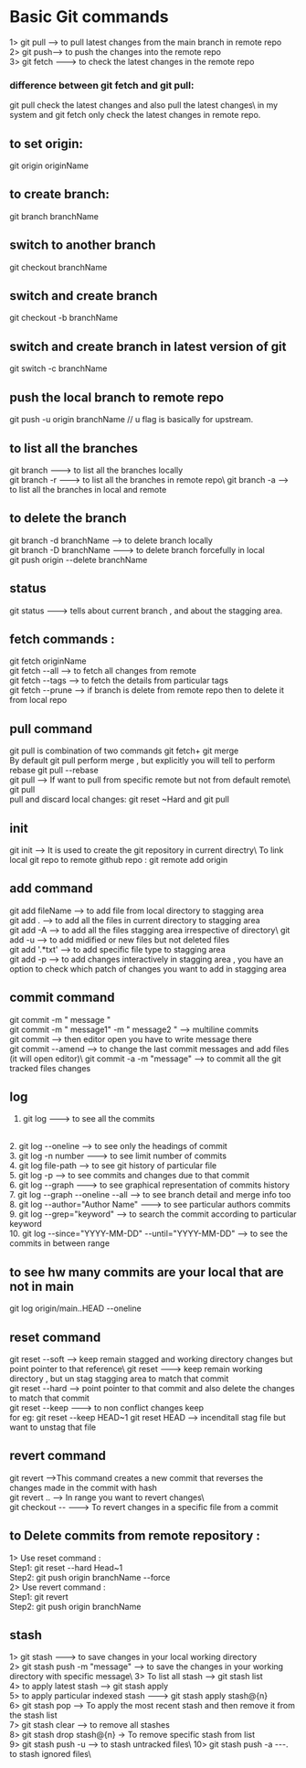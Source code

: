 # Basic Git commands 
1> git pull --> to pull latest changes from the main branch in remote repo\
2> git push--> to push the changes into the remote repo\
3> git fetch ---> to check the latest changes in the remote repo

### difference between git fetch and git pull: 
git pull check the latest changes and also pull the latest changes\ in my system and git fetch only check the latest changes in remote repo.

## to set origin: 
git origin originName 

## to create branch:
git branch branchName

## switch to another branch 
git checkout branchName 

## switch and create branch 
git checkout -b branchName 

## switch and create branch in latest version of git 
git switch -c branchName 

## push the local branch to remote repo 
git push -u origin branchName // u flag is basically for upstream. 

## to list all the branches 
git branch ---> to list all the branches locally\
git branch -r ---> to list all the branches in remote repo\ 
git branch -a --> to list all the branches in local and remote 

## to delete the branch
git branch -d branchName --> to delete branch locally <br  />
git branch -D branchName ---> to delete branch forcefully in local <br  /> 
git push origin --delete branchName

## status 
git status ---> tells about current branch , and about the stagging area. 

## fetch commands :
git fetch originName <br />
git fetch --all --> to fetch all changes from remote <br  />
git fetch --tags --> to fetch the details from particular tags <br  />
git fetch --prune --> if branch is delete from remote repo then to delete it from local repo 

## pull command 
git pull is combination of two commands git fetch+ git merge\
By default git pull perform merge , but explicitly you will tell to perform rebase git pull --rebase 
<br  />
git pull <remote-name> --> If want to pull from specific remote but not from default remote\ 
git pull <remote-name> <branch-name>
<br  />
pull and discard local changes: git reset ~Hard and git pull <remote-name> <branch-name> 


## init 
git init --> It is used to create the git repository in current directry\ 
To link local git repo to remote github repo : 
git remote add origin <remote-repo-url> 

## add command 
git add fileName --> to add file from local directory to stagging area\
git add . --> to add all the files in current directory to stagging area\
git add -A --> to add all the files  stagging area irrespective of directory\ 
git add -u --> to add midified or new files but not deleted files\
git add '.*txt' --> to add specific file type to stagging area\
git add -p --> to add changes interactively in stagging area , you have an option to check which patch of changes you want to add in stagging area

## commit command 
git commit -m " message " 
<br  />
git commit -m " message1" -m  " message2 " --> multiline commits\
git commit --> then editor open you have to write message there\
git commit --amend --> to change the last commit messages and add files (it will open editor)\ 
git commit -a -m "message" --> to commit all the git tracked files changes

## log 
1. git log ---> to see all the commits
<br />
2. git log --oneline --> to see only the headings of commit <br />
3. git log -n number ---> to see limit  number of commits <br />
4. git log file-path --> to see git history of particular file <br /> 
5. git log -p --> to see commits and changes due to that commit <br />
6. git log --graph ---> to see graphical representation of commits history <br /> 
7. git log --graph --oneline --all  --> to see branch detail and merge info too <br />
8. git log --author="Author Name"  ---> to see particular authors commits <br />
9. git log --grep="keyword"  --> to search the commit according to particular keyword <br /> 
10. git log --since="YYYY-MM-DD" --until="YYYY-MM-DD"   --> to see the commits in between range 


## to see hw many commits are your local that are not in main 
git log origin/main..HEAD --oneline

## reset command 
git reset --soft <commit> --> keep remain stagged and working directory changes but point pointer to that reference\ 
git reset <commit> ---> keep remain working directory , but un stag stagging area to match that commit\
git reset --hard <commmit> --> point pointer to that commit and also delete the changes to match that commit\
git reset --keep <commit>   ---> to non conflict changes keep\
for eg: git reset --keep HEAD~1
git reset HEAD <file> --> incenditall stag file but want to unstag that file

## revert command 
git revert <commit> -->This command creates a new commit that reverses the changes made in the commit with hash <br  />
git revert <oldest-commit>..<newest-commit>  --> In range you want to revert changes\  <br />
git checkout <commit> -- <file>  ---> To revert changes in a specific file from a commit <br />

## to Delete commits from remote repository : 
1> Use reset command : 
<br  />
Step1: git reset --hard Head~1
<br  />
Step2: git push origin branchName --force 
<br  />
2> Use revert command : 
<br  />
Step1: git revert <commit-hash>
<br  />
Step2: git push origin branchName

## stash 
1> git stash ---> to save changes in your local working directory\
2> git stash push -m "message" --> to save the changes in your working directory with specific message\ 
3> To list all stash --> git stash list\
4> to apply latest stash --> git stash apply\
5> to apply particular indexed stash ---> git stash apply stash@{n}
<br  />
6> git stash pop  --> To apply the most recent stash and then remove it from the stash list\
7> git stash clear --> to remove all stashes\
8> git stash drop stash@{n}  -> To remove specific stash from list\
9> git stash push -u --> to stash untracked files\ 
10> git stash push -a ---. to stash ignored files\


